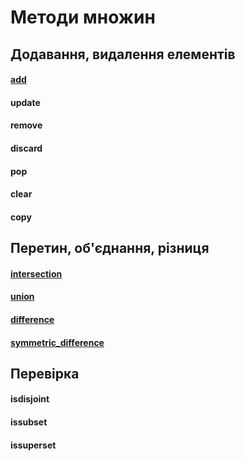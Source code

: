# Методи множин


## Додавання, видалення елементів

#### [add](/reference/set/methods/add/)

#### update
#### remove
#### discard
#### pop
#### clear
#### copy

## Перетин, об'єднання, різниця

#### [intersection](/reference/set/methods/intersection/)
#### [union](/reference/set/methods/union/)
#### [difference](/reference/set/methods/difference/)
#### [symmetric_difference](/reference/set/methods/symmetric_difference/)

## Перевірка

#### isdisjoint
#### issubset
#### issuperset
